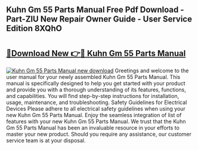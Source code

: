 ## Kuhn Gm 55 Parts Manual Free Pdf Download - Part-ZlU New Repair Owner Guide - User Service Edition 8XQhO

# <h2><a href="http://bc6691.oget.top/?id=Kuhn+Gm+55+Parts+Manual">🔗Download New 👉🔴 Kuhn Gm 55 Parts Manual</a></h2>

[![Kuhn Gm 55 Parts Manual new download](https://i.imgur.com/5g1atiW.png)](http://bc6691.oget.top/?id=Kuhn+Gm+55+Parts+Manual)
Greetings and welcome to the user manual for your newly assembled Kuhn Gm 55 Parts Manual. This manual is specifically designed to help you get started with your product and provide you with a thorough understanding of its features, functions, and capabilities. You will find step-by-step instructions for installation, usage, maintenance, and troubleshooting. Safety Guidelines for Electrical Devices Please adhere to all electrical safety guidelines when using your new Kuhn Gm 55 Parts Manual. Enjoy the seamless integration of list of features with your new Kuhn Gm 55 Parts Manual. We trust that the Kuhn Gm 55 Parts Manual has been an invaluable resource in your efforts to master your new product. Should you require any assistance, our customer service team is at your disposal.
